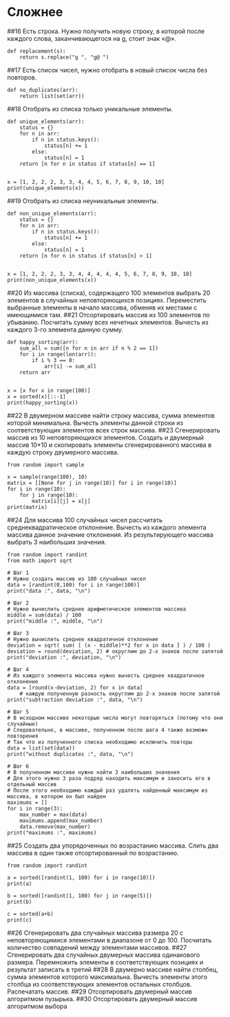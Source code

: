# Сложнее

##16
Есть строка. Нужно получить новую строку, в которой после каждого слова, заканчивающегося на g, стоит знак «@».
```
def replacement(s):
    return s.replace("g ", "g@ ")
```
##17
Есть список чисел, нужно отобрать в новый список числа без повторов. 
```
def no_duplicates(arr):
    return list(set(arr))
```
##18
Отобрать из списка только уникальные элементы.
```
def unique_elements(arr):
    status = {}
    for n in arr:
        if n in status.keys():
            status[n] += 1
        else:
            status[n] = 1
    return [n for n in status if status[n] == 1]


x = [1, 2, 2, 2, 3, 3, 4, 4, 5, 6, 7, 8, 9, 10, 10]
print(unique_elements(x))
```
##19
Отобрать из списка неуникальные элементы.
```
def non_unique_elements(arr):
    status = {}
    for n in arr:
        if n in status.keys():
            status[n] += 1
        else:
            status[n] = 1
    return [n for n in status if status[n] > 1]


x = [1, 2, 2, 2, 3, 3, 4, 4, 4, 4, 4, 5, 6, 7, 8, 9, 10, 10]
print(non_unique_elements(x))
```
##20
Из массива (списка), содержащего 100 элементов выбрать 20 элементов в случайных неповторяющихся позициях. Переместить выбранные элементы в начало массива, обменяв их местами с имеющимися там.
##21
Отсортировать массив из 100 элементов по убыванию. Посчитать сумму всех нечетных элементов. Вычесть из каждого 3-го элемента данную сумму.
```
def happy_sorting(arr):
    sum_all = sum([n for n in arr if n % 2 == 1])
    for i in range(len(arr)):
        if i % 3 == 0:
            arr[i] -= sum_all
    return arr


x = [x for x in range(100)]
x = sorted(x)[::-1]
print(happy_sorting(x))
```
##22
В двумерном массиве найти строку массива, сумма элементов которой минимальна. Вычесть элементы данной строки из соответствующих элементов всех строк массива.
##23
Сгенерировать массив из 10 неповторяющихся элементов. Создать и двумерный массив 10*10 и скопировать элементы сгенерированного массива в каждую строку двумерного массива.
```
from random import sample

x = sample(range(100), 10)
matrix = [[None for j in range(10)] for i in range(10)]
for i in range(10):
    for j in range(10):
        matrix[i][j] = x[j]
print(matrix)
```
##24
Для массива 100 случайных чисел рассчитать среднеквадратическое отклонение. Вычесть из каждого элемента массива данное значение отклонения. Из результирующего массива выбрать 3 наибольших значения.
```
from random import randint
from math import sqrt

# Шаг 1
# Нужно создать массив из 100 случайных чисел
data = [randint(0,100) for i in range(100)]
print("data :", data, "\n")

# Шаг 2
# Нужно вычислить среднее арифметическое элементов массива
middle = sum(data) / 100
print("middle :", middle, "\n")

# Шаг 3
# Нужно вычислить среднее квадратичное отклонение
deviation = sqrt( sum( [ (x - middle)**2 for x in data ] ) / 100 )
deviation = round(deviation, 2) # округлим до 2-х знаков после запятой
print("deviation :", deviation, "\n")

# Шаг 4
# Из каждого элемента массива нужно вычесть среднее квадратичное отклонение
data = [round(x-deviation, 2) for x in data]
    # каждую полученную разность округлим до 2-х знаков после запятой
print("subtraction deviation :", data, "\n")

# Шаг 5
# В исходном массиве некоторые числа могут повторяться (потому что они случайные)
# Следовательно, в массиве, полученном после шага 4 также возможн повторения
# Так что из полученного списка необходимо исключить повторы
data = list(set(data))
print("without duplicates :", data, "\n")

# Шаг 6
# В полученном массиве нужно найти 3 наибольших значения
# Для этого нужно 3 раза подряд находить максимум и заносить его в отдельный массив
# После этого необходимо каждый раз удалять найденный максимум из массива, в котором он был найден
maximums = []
for i in range(3):
    max_number = max(data)
    maximums.append(max_number)
    data.remove(max_number)
print("maximums :", maximums)
```
##25
Создать два упорядоченных по возрастанию массива. Слить два массива в один также отсортированный по возрастанию.
```
from random import randint

a = sorted([randint(1, 100) for i in range(10)])
print(a)

b = sorted([randint(1, 100) for j in range(5)])
print(b)

c = sorted(a+b)
print(c)
```
##26
Сгенерировать два случайных массива размера 20 с неповторяющимися элементами в диапазоне от 0 до 100. Посчитать количество совпадений между элементами массивов.
##27
Сгенерировать два случайных двумерных массива одинакового размера. Перемножить элементы в соответствующих позициях и результат записать в третий
##28
В двумерно массиве найти столбец, сумма элементов которого максимальна. Вычесть элементы этого столбца из соответствующих элементов остальных столбцов. Распечатать массив.
##29
Отсортировать двумерный массив алгоритмом пузырька.
##30
Отсортировать двумерный массив алгоритмом выбора